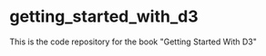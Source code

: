 getting_started_with_d3
=======================

This is the code repository for the book "Getting Started With D3"